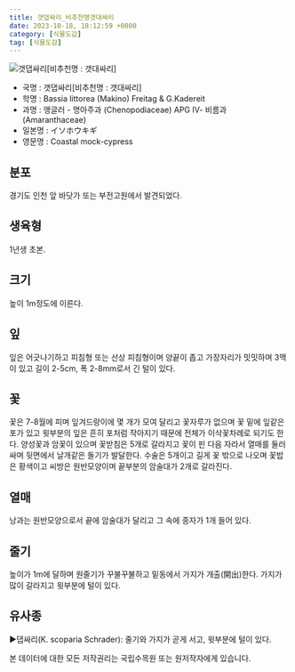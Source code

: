 ```yaml
---
title: 갯댑싸리_비추천명갯대싸리
date: 2023-10-18, 18:12:59 +0800
category: [식물도감]
tag: [식물도감]
---
```




![갯댑싸리[비추천명 : 갯대싸리]](http://www.nature.go.kr/fileUpload/plants/basic/Chenopodiaceae/Kochia/P000005106/P000005106_202205_1_th2.jpg)
- 국명 : 갯댑싸리[비추천명 : 갯대싸리]
- 학명 : Bassia littorea (Makino) Freitag & G.Kadereit
- 과명 : 앵글러 - 명아주과 (Chenopodiaceae) APG Ⅳ- 비름과 (Amaranthaceae)
- 일본명 : イソホウキギ
- 영문명 : Coastal mock-cypress


## 분포
경기도 인천 앞 바닷가 또는 부전고원에서 발견되었다.
## 생육형
1년생 초본.
## 크기
높이 1m정도에 이른다.
## 잎
잎은 어긋나기하고 피침형 또는 선상 피침형이며 양끝이 좁고 가장자리가 밋밋하며 3맥이 있고 길이 2-5cm, 폭 2-8mm로서 긴 털이 있다.
## 꽃
꽃은 7-8월에 피며 잎겨드랑이에 몇 개가 모여 달리고 꽃자루가 없으며 꽃 밑에 잎같은 포가 있고 윗부분의 잎은 흔히 포처럼 작아지기 때문에 전체가 이삭꽃차례로 되기도 한다. 양성꽃과 암꽃이 있으며 꽃받침은 5개로 갈라지고 꽃이 핀 다음 자라서 열매를 둘러싸며 뒷면에서 날개같은 돌기가 발달한다. 수술은 5개이고 길게 꽃 밖으로 나오며 꽃밥은 황색이고 씨방은 원반모양이며 끝부분의 암술대가 2개로 갈라진다.
## 열매
낭과는 원반모양으로서 끝에 암술대가 달리고 그 속에 종자가 1개 들어 있다.
## 줄기
높이가 1m에 달하며 원줄기가 꾸불꾸불하고 밑동에서 가지가 개출(開出)한다. 가지가 많이 갈라지고 윗부분에 털이 있다.
## 유사종
▶댑싸리(K. scoparia Schrader): 줄기와 가지가 곧게 서고, 윗부분에 털이 있다.






본 데이터에 대한 모든 저작권리는 국립수목원 또는 원저작자에게 있습니다.
